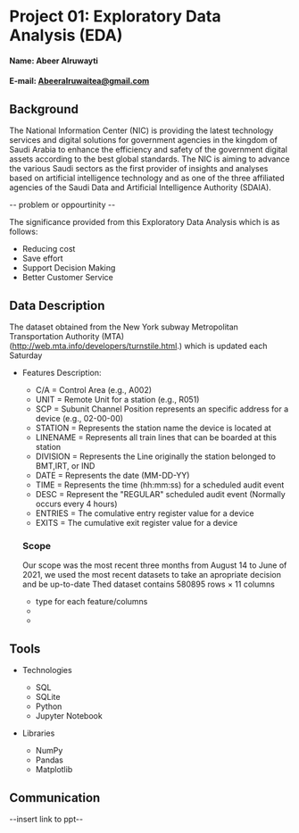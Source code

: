# Project 01: Exploratory Data Analysis (EDA)

#### Name: Abeer Alruwayti
#### E-mail: Abeeralruwaitea@gmail.com

## Background

The National Information Center (NIC) is providing the latest technology services and digital solutions for government agencies in the kingdom of Saudi Arabia to enhance the efficiency and safety of the government digital assets according to the best global standards. The NIC is aiming to advance the various Saudi sectors as the first provider of insights and analyses based on artificial intelligence technology and as one of the three affiliated agencies of the Saudi Data and Artificial Intelligence Authority (SDAIA).

-- problem or oppourtinity -- 

The significance provided from this Exploratory Data Analysis which is as follows:
* Reducing cost
* Save effort
* Support Decision Making
* Better Customer Service

## Data Description
The dataset obtained from the New York subway Metropolitan Transportation Authority (MTA) (http://web.mta.info/developers/turnstile.html.) which is updated each Saturday

* Features Description:

  * C/A = Control Area (e.g., A002)
  * UNIT = Remote Unit for a station (e.g., R051)
  * SCP = Subunit Channel Position represents an specific address for a device (e.g., 02-00-00)
  * STATION = Represents the station name the device is located at
  * LINENAME = Represents all train lines that can be boarded at this station
  * DIVISION = Represents the Line originally the station belonged to BMT,IRT, or IND
  * DATE = Represents the date (MM-DD-YY)
  * TIME = Represents the time (hh:mm:ss) for a scheduled audit event
  * DESC = Represent the "REGULAR" scheduled audit event (Normally occurs every 4 hours)
  * ENTRIES = The comulative entry register value for a device
  * EXITS = The cumulative exit register value for a device




  ### Scope
  
  Our scope was the most recent three months from August 14 to June  of 2021, we used the most recent datasets to take an apropriate decision and be up-to-date
  Thed dataset contains 580895 rows × 11 columns
  * type for each feature/columns
  *
  *

## Tools

* Technologies
  * SQL 
  * SQLite
  * Python
  * Jupyter Notebook
  
* Libraries
  * NumPy
  * Pandas
  * Matplotlib
  

## Communication
--insert link to ppt--
